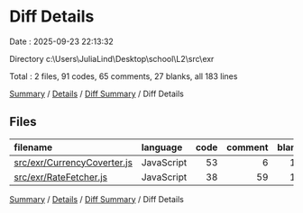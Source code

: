 # Diff Details

Date : 2025-09-23 22:13:32

Directory c:\\Users\\JuliaLind\\Desktop\\school\\L2\\src\\exr

Total : 2 files,  91 codes, 65 comments, 27 blanks, all 183 lines

[Summary](results.md) / [Details](details.md) / [Diff Summary](diff.md) / Diff Details

## Files
| filename | language | code | comment | blank | total |
| :--- | :--- | ---: | ---: | ---: | ---: |
| [src/exr/CurrencyCoverter.js](/src/exr/CurrencyCoverter.js) | JavaScript | 53 | 6 | 11 | 70 |
| [src/exr/RateFetcher.js](/src/exr/RateFetcher.js) | JavaScript | 38 | 59 | 16 | 113 |

[Summary](results.md) / [Details](details.md) / [Diff Summary](diff.md) / Diff Details